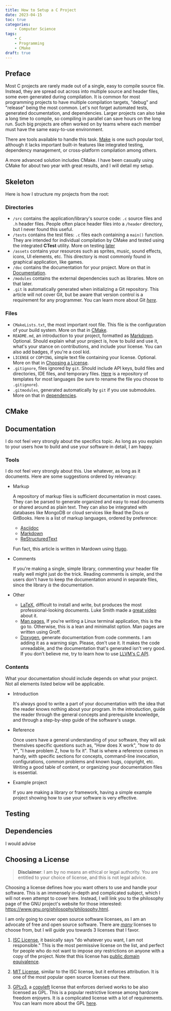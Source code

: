 ```yaml
---
title: How to Setup a C Project
date: 2023-04-15
toc: true
categories:
    - Computer Science
tags:
    - C
    - Programming
    - CMake
draft: true
---
```

## Preface

Most C projects are rarely made out of a single, easy to compile source
file. Instead, they are spread out across into multiple source and header files,
some even generated during compilation. It is common for most programming
projects to have multiple compilation targets, "debug" and "release" being the
most common. Let's not forget automated tests, generated documentation, and
dependencies. Larger projects can also take a long time to compile, so compiling
in parallel can save hours on the long run. Such big projects are often worked
on by teams where each member must have the same easy-to-use environment.

There are tools available to handle this
task. [Make](https://makefiletutorial.com/) is one such popular tool, although
it lacks important built-in features like integrated testing, dependency
management, or cross-platform compilation among others.

A more advanced solution includes CMake. I have been casually using CMake for
about two year with great results, and I will detail my setup.

## Skeleton

Here is how I structure my projects from the root:

### Directories
* `/src` contains the application/library's source code: `.c` source files and
  `.h` header files. People often place header files into a `/header` directory,
  but I never found this useful.
* `/tests` contains the test files: `.c` files each containing a `main()`
  function. They are intended for individual compilation by CMake and tested
  using the integrated **CTest** utility. More on testing [later](#testing)
* `/assets` contains your resources such as sprites, music, sound effects,
  icons, UI elements, etc. This directory is most commonly found in graphical
  application, like games.
* `/doc` contains the documentation for your project. More on that in
  [Documentation](#documentation).
* `/modules` contains the external dependencies such as libraries. More on that later.
* `.git` is automatically generated when initializing a Git repository. This
  article will not cover Git, but be aware that version control is a requirement
  for any programmer. You can learn more about Git
  [*here*](https://docs.github.com/en/get-started/using-git/about-git).

### Files
* `CMakeLists.txt`, the most important root file. This file is the configuration
  of your build system. More on that in [CMake](#cmake).
  <!-- PICK BACK FROM HERE -->
* `README.md`, an introduction to your project, formatted as
  [Markdown](https://docs.github.com/en/get-started/writing-on-github/getting-started-with-writing-and-formatting-on-github/basic-writing-and-formatting-syntax). 
Optional. Should
  explain what your project is, how to build and use it, what's your stance on
  contributions, and include your license. You can also add badges, if you're a
  cool kid.
* `LICENSE` or `COPYING`, simple text file containing your
  license. Optional. More on that in [Choosing a License](#choosing-a-license).
* `.gitignore`, files ignored by `git`. Should include API keys, build files and
  directories, IDE files, and temporary
  files. [Here](https://github.com/github/gitignore) is a repository of
  templates for most languages (be sure to rename the file you choose to
  `.gitignore`).
* `.gitmodules`, generated automatically by `git` if you use submodules. More on
  that in [dependencies](#dependencies).

## CMake

## Documentation
I do not feel very strongly about the specifics topic. As long as you explain to
your users how to build and use your software in detail, I am happy.

### Tools
I do not feel very strongly about this. Use whatever, as long as it
documents. Here are some suggestions ordered by relevancy:

* Markup

	A repository of markup files is sufficient documentation in most cases. They
    can be parsed to generate organized and easy to read documents or shared
    around as plain text. They can also be integrated with databases like
    MongoDB or cloud services like Read the Docs or GitBooks. Here is a list of
    markup languages, ordered by preference:
	
	* [Asciidoc](https://asciidoc.org/)
	* [Markdown](https://www.markdownguide.org/)
	* [ReStructuredText](https://www.writethedocs.org/guide/writing/reStructuredText/)
	
	Fun fact, this article is written in Mardown using
    [Hugo](https://gohugo.io/).

* Comments

	If you're making a single, simple library, commenting your header file
    really well might just do the trick. Reading comments is simple, and the
    users don't have to keep the documentation around in separate files, since
    the library *is* the documentation.

* Other

	* [LaTeX](https://www.latex-project.org/), difficult to install and write,
    but produces the most professional-looking documents. Luke Smith made a
    [great
    video](https://www.youtube.com/watch?v=w8EKH_fjmXA&pp=ygUQZ3JvZmYgbHVrZSBzbWl0aA%3D%3D)
    about it.
	* [Man pages](https://www.gnu.org/software/groff/), If you're writing a
   Linux terminal application, this is the go to. Otherwise, this is a lean and
   minimalist option. Man pages are written using Groff.
   * [Doxygen](https://www.doxygen.nl/), generate documentation from code
    comments. I am adding it as a warning sign. Please, don't use it. It makes
    the code unreadable, and the documentation that's generated isn't very
    good. If you don't believe me, try to learn how to use [LLVM's C
    API](https://llvm.org/doxygen/group__LLVMC.html).

### Contents
What your documentation should include depends on what your project. Not all
elements listed below will be applicable.

* Introduction

	It's always good to write a part of your documentation with the idea that
    the reader knows nothing about your program. In the introduction, guide the
    reader through the general concepts and prerequisite knowledge, and through
    a step-by-step guide of the software's usage.

* Reference

	Once users have a general understanding of your software, they will ask
    themslves specific questions such as, "How does X work", "how to do Y", "I
    have problem Z, how to fix it". That is where a reference comes in handy,
    with specific sections for concepts, command-line invocation,
    configurations, common problems and known bugs, copyright, etc. Writing a
    good table of content, or organizing your documentation files is essential.

* Example project
		
	If you are making a library or framework, having a simple example project
	showing how to use your software is very effective.

## Testing

## Dependencies

I would advise

## Choosing a License

> **Disclaimer**: I am by no means an ethical or legal authority. You are
> entitled to your choice of license, and this is not legal advice.

Choosing a license defines how you want others to use and handle your
software. This is an immensely in-depth and complicated subject, which I will
not even attempt to cover here. Instead, I will link you to the philosophy page
of the GNU project's website for those interested:
https://www.gnu.org/philosophy/philosophy.html.

I am only going to cover open source software licenses, as I am an advocate of
free and open source software. There are
[*many*](https://opensource.org/licenses/) licenses to choose from, but I will
guide you towards 3 licenses that I favor.

1. [ISC License](https://opensource.org/license/isc-license-txt/), it basically
   says "do whatever you want, I am not responsible." This is the most
   permissive license on the list, and perfect for people who do not want to
   impose *any* restrictions on anyone with a copy of the project. Note that
   this license has [public domain
   equivalence](https://en.wikipedia.org/wiki/Public-domain-equivalent_license).

2. [MIT License](https://mit-license.org/), similar to the ISC license, but it
   enforces attribution. It is one of the most popular open source licenses out
   there.

3. [GPLv3](https://www.gnu.org/licenses/gpl-3.0.html), a
   [copyleft](https://en.wikipedia.org/wiki/Copyleft) license that enforces
   derived works to be also licensed as GPL. This is a popular restrictive
   license among hardcore freedom enjoyers. It is a complicated license with a
   lot of requirements. You can learn more about the GPL
   [here](https://www.gnu.org/licenses/quick-guide-gplv3.html).
